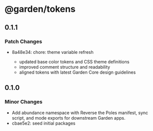 # @garden/tokens

## 0.1.1

### Patch Changes

- 8a48e34: chore: theme variable refresh

  - updated base color tokens and CSS theme definitions
  - improved comment structure and readability
  - aligned tokens with latest Garden Core design guidelines

## 0.1.0

### Minor Changes

- Add abundance namespace with Reverse the Poles manifest, sync script, and mode exports for downstream Garden apps.
- cbae5e2: seed initial packages
